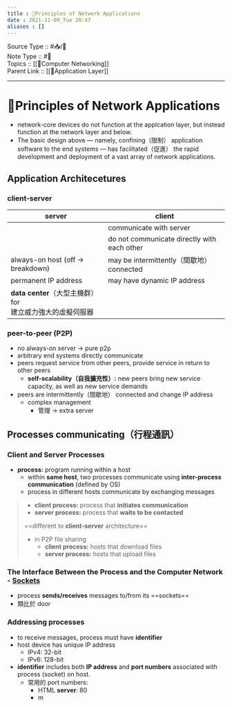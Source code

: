 ```yaml
---
title : 📶Principles of Network Applications
date : 2021-11-09_Tue 20:47
aliases : []
---
```

Source Type :: #📥/📄 <br>
Note Type :: #📝 <br>
Topics :: [[📶Computer Networking]]<br>
Parent Link :: [[📶Application Layer]]<br>

---
# 📶Principles of Network Applications
+ network-core devices do not function at the applcation layer, but instead function at the network layer and below.
+ The basic design above — namely, confining（限制） application software to the end systems — has facilitated（促進） the rapid development and deployment of a vast array of network applications.

## Application Architecetures
### client-server
| server                                                     | client                                      |
| ---------------------------------------------------------- | ------------------------------------------- |
|                                                            | communicate with server                     |
|                                                            | do not communicate directly with each other |
| always-on host (off -> breakdown)                          | may be intermittently（間歇地） connected   |
| permanent IP address                                       | may have dynamic IP address                 |
| **data center**（大型主機群） for<br>建立威力強大的虛擬伺服器 |                                             |

### peer-to-peer (P2P)
+ no always-on server -> pure p2p
+ arbitrary end systems directly communicate
+ peers request service from other peers, provide service in return to other peers
	+ **self-scalability（自我擴充性）:** new peers bring new service capacity, as well as new service demands
+ peers are intermittently（間歇地） connected and change IP address
	+ complex management
		+ 管理 -> extra server


## Processes communicating（行程通訊）
### Client and Server Processes
+ **process:** program running within a host
	+ within **same host**, two processes communicate using **inter-process communication** (defined by OS)
	+ process in different hosts communicate by exchanging messages

> - **client process:** process that **initiates communication**
> - **server process:** process that **waits to be contacted**
> 
> 
> ==different to **client-server** architecture==
> 
> * in P2P file sharing
> 	* **client process:** hosts that download files
> 	* **server process:** hosts that upload files

### The Interface Between the Process and the Computer Network - <u>Sockets</u>
+ process **sends/receives** messages to/from its ==sockets==
+ 類比於 door

### Addressing processes
+ to receive messages, process must have **identifier**
+ host device has unique IP address
	+ IPv4: 32-bit
	+ IPv6: 128-bit
+ **identifier** includes both **IP address** and **port numbers** associated with process (socket) on host.
	+ 常用的 port numbers:
		+ HTML **server**: 80
		+ m